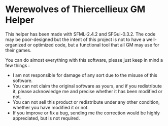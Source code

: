 # Werewolves of Thiercellieux GM Helper

This helper has been made with SFML-2.4.2 and SFGui-0.3.2.
The code may be poor-designed but the intent of this project is not to have a well-organized or optimized code, but a functional tool that all GM may use for their games.

You can do almost everything with this software, please just keep in mind a few things :
* I am not responsible for damage of any sort due to the misuse of this software.
* You can not claim the original software as yours, and if you redistribute it, please acknowledge me and precise whether it has been modified or not.
* You can not sell this product or redistribute under any other condition, whether you have modified it or not.
* If you improve or fix a bug, sending me the correction would be highly appreciated, but is not required.